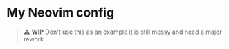 # My Neovim config

> :warning: **WIP** Don't use this as an example it is still messy and need a major rework


